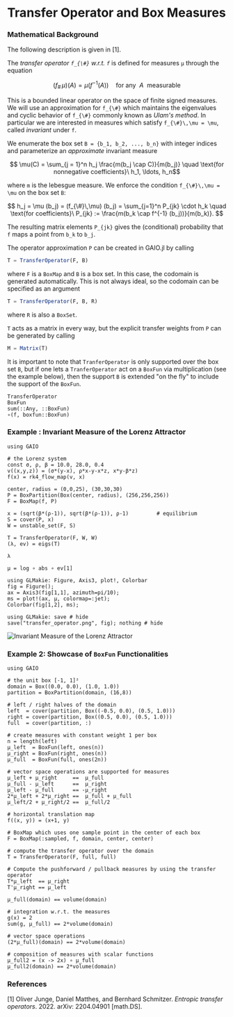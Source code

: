 # Transfer Operator and Box Measures

### Mathematical Background

The following description is given in [1].

The _transfer operator ``f_{\#}`` w.r.t. ``f``_ is defined for measures ``μ`` through the equation
```math
(f_{\#}\,\mu) (A) = \mu (f^{-1}(A)) \quad \text{for any} \ \ A \ \ \text{measurable}
```
This is a bounded linear operator on the space of finite signed measures. 
We will use an approximation for ``f_{\#}`` which maintains the eigenvalues and cyclic behavior of ``f_{\#}`` commonly known as _Ulam's method_. In particular we are interested in measures which satisfy ``f_{\#}\,\mu = \mu``, called _invariant_ under ``f``. 

We enumerate the box set ``B = {b_1, b_2, ..., b_n}`` with integer indices and parameterize an _approximate_ invariant measure
```math
    \mu(C) = \sum_{j = 1}^n h_j \frac{m(b_j \cap C)}{m(b_j)} \quad
    \text{for nonnegative coefficients}\ h_1, \ldots, h_n
```
where ``m`` is the lebesgue measure. We enforce the condition ``f_{\#}\,\mu = \mu`` on the box set ``B``:
```math
    h_j = \mu (b_j) = (f_{\#}\,\mu) (b_j) = \sum_{j=1}^n P_{jk} \cdot h_k \quad
    \text{for coefficients}\ P_{jk} := \frac{m(b_k \cap f^{-1} (b_j))}{m(b_k)}. 
```
The resulting matrix elements ``P_{jk}`` gives the (conditional) probability that ``f`` maps a point from ``b_k`` to ``b_j``.

The operator approximation ``P`` can be created in GAIO.jl by calling 
```julia
T = TransferOperator(F, B)
```
where `F` is a `BoxMap` and `B` is a box set. In this case, the codomain is generated automatically. This is not always ideal, so the codomain can be specified as an argument
```julia
T = TransferOperator(F, B, R)
```
where `R` is also a `BoxSet`. 

`T` acts as a matrix in every way, but the explicit transfer weights from ``P`` can be generated by calling 
```julia
M = Matrix(T)
```
It is important to note that `TranferOperator` is only supported over the box set `B`, but if one lets a `TranferOperator` act on a `BoxFun` via multiplication (see the example below), then the support `B` is extended "on the fly" to include the support of the `BoxFun`.

```@docs
TransferOperator
BoxFun
sum(::Any, ::BoxFun)
∘(f, boxfun::BoxFun)
```

### Example : Invariant Measure of the Lorenz Attractor

```@example 1
using GAIO

# the Lorenz system
const σ, ρ, β = 10.0, 28.0, 0.4
v((x,y,z)) = (σ*(y-x), ρ*x-y-x*z, x*y-β*z)
f(x) = rk4_flow_map(v, x)

center, radius = (0,0,25), (30,30,30)
P = BoxPartition(Box(center, radius), (256,256,256))
F = BoxMap(f, P)

x = (sqrt(β*(ρ-1)), sqrt(β*(ρ-1)), ρ-1)         # equilibrium
S = cover(P, x)
W = unstable_set(F, S)

T = TransferOperator(F, W, W)
(λ, ev) = eigs(T)

λ
```

```@example 1
μ = log ∘ abs ∘ ev[1]
```

```@example 1
using GLMakie: Figure, Axis3, plot!, Colorbar
fig = Figure();
ax = Axis3(fig[1,1], azimuth=pi/10);
ms = plot!(ax, μ, colormap=:jet);
Colorbar(fig[1,2], ms);

using GLMakie: save # hide
save("transfer_operator.png", fig); nothing # hide
```

![Invariant Measure of the Lorenz Attractor](transfer_operator.png)

### Example 2: Showcase of `BoxFun` Functionalities

```@example 2
using GAIO

# the unit box [-1, 1]²
domain = Box((0.0, 0.0), (1.0, 1.0))
partition = BoxPartition(domain, (16,8))

# left / right halves of the domain
left  = cover(partition, Box((-0.5, 0.0), (0.5, 1.0)))
right = cover(partition, Box((0.5, 0.0), (0.5, 1.0)))
full  = cover(partition, :)
```

```@example 2
# create measures with constant weight 1 per box
n = length(left)
μ_left  = BoxFun(left, ones(n))
μ_right = BoxFun(right, ones(n))
μ_full  = BoxFun(full, ones(2n))
```

```@example 2
# vector space operations are supported for measures
μ_left + μ_right     ==  μ_full
μ_full - μ_left      ==  μ_right
μ_left - μ_full      == -μ_right
2*μ_left + 2*μ_right ==  μ_full + μ_full
μ_left/2 + μ_right/2 ==  μ_full/2
```

```@example 2
# horizontal translation map
f((x, y)) = (x+1, y)

# BoxMap which uses one sample point in the center of each box
F = BoxMap(:sampled, f, domain, center, center)

# compute the transfer operator over the domain
T = TransferOperator(F, full, full)
```

```@example 2
# Compute the pushforward / pullback measures by using the transfer operator
T*μ_left  == μ_right
T'μ_right == μ_left
```

```@example 2
μ_full(domain) == volume(domain)
```

```@example 2
# integration w.r.t. the measures
g(x) = 2
sum(g, μ_full) == 2*volume(domain)
```

```@example 2
# vector space operations
(2*μ_full)(domain) == 2*volume(domain)
```

```@example 2
# composition of measures with scalar functions
μ_full2 = (x -> 2x) ∘ μ_full
μ_full2(domain) == 2*volume(domain)
```

### References

[1] Oliver Junge, Daniel Matthes, and Bernhard Schmitzer. _Entropic transfer operators_. 2022. arXiv: 2204.04901 [math.DS].
